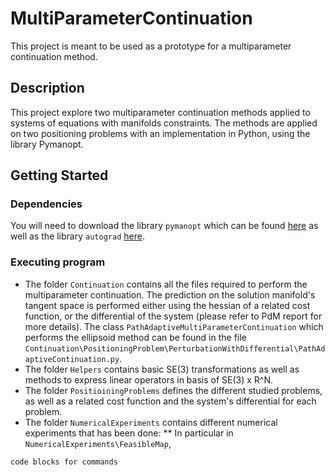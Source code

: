 # MultiParameterContinuation
This project is meant to be used as a prototype for a multiparameter continuation method.

## Description

This project explore two multiparameter continuation methods applied to systems of equations with manifolds constraints. The methods are applied on two positioning problems with an implementation in Python, using the library Pymanopt.

## Getting Started

### Dependencies

You will need to download the library `pymanopt` which can be found [here](https://www.pymanopt.org/) as well as the library `autograd` [here](https://github.com/HIPS/autograd).

### Executing program

* The folder `Continuation` contains all the files required to perform the multiparameter continuation. The prediction on the solution manifold's tangent space is performed either using the hessian of a related cost function, or the differential of the system (please refer to PdM report for more details). The class `PathAdaptiveMultiParameterContinuation` which performs the ellipsoid method can be found in the file `Continuation\PositioningProblem\PerturbationWithDifferential\PathAdaptiveContinuation.py`.
* The folder `Helpers` contains basic SE(3) transformations as well as methods to express linear operators in basis of SE(3) x R^N.
* The folder `PositioiningProblems` defines the different studied problems, as well as a related cost function and the system's differential for each problem.
* The folder `NumericalExperiments` contains different numerical experiments that has been done:
** In particular in `NumericalExperiments\FeasibleMap`,  
```
code blocks for commands
```
